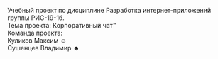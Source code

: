 ﻿Учебный проект по дисциплине Разработка интернет-приложений группы РИС-19-1б.\
Тема проекта: Корпоративный чат™\
Команда проекта:\
Куликов Максим ☺\
Сушенцев Владимир ☻
